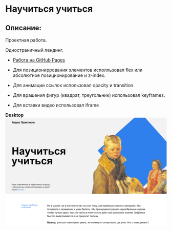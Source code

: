 # Научиться учиться

## Описание:

Проектная работа.

Одностраничный лендинг.

* [Работа на GitHub Pages](https://apostaldante.github.io/how-to-learn/)

* Для позициониррования элементов исполльзовал flex или абсолютное позиционирование и z-index.
* Для анимации ссылок использовал opacity и transition.
* Для врашения фигур (квадрат, треугольник) использовал keyframes.
* Для вставки видео использовал iframe

**Desktop**
![Упс, что-то пошло не так](images/1.png)

